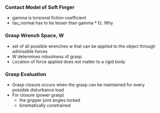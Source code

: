 ### Contact Model of Soft Finger
- gamma is torsional fiction coefficient
- tau_normal has to be lesser than gamma * fz. Why
### Grasp Wrench Space, W
- set of all possible wrenches w that can be applied to the object through admissible forces
- W determines robustness of grasp.
- Location of force applied does not matter to a rigid body
### Grasp Evaluation
- Grasp closure occurs when the grasp can be maintained for every possible disturbance load
- For closure (power grasp)
	- the gripper joint angles locked
	- kinematically constrained
